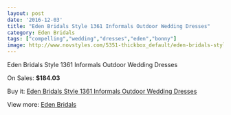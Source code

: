 ```yaml
---
layout: post
date: '2016-12-03'
title: "Eden Bridals Style 1361 Informals Outdoor Wedding Dresses"
category: Eden Bridals
tags: ["compelling","wedding","dresses","eden","bonny"]
image: http://www.novstyles.com/5351-thickbox_default/eden-bridals-style-1361-informals-outdoor-wedding-dresses.jpg
---
```

Eden Bridals Style 1361 Informals Outdoor Wedding Dresses

On Sales: **$184.03**
<a href="https://www.novstyles.com/en/eden-bridals/3314-eden-bridals-style-1361-informals-outdoor-wedding-dresses.html"><amp-img layout="responsive" width="600" height="600" src="//www.novstyles.com/5351-thickbox_default/eden-bridals-style-1361-informals-outdoor-wedding-dresses.jpg" alt="Eden Bridals Style 1361 Informals Outdoor Wedding Dresses 0" /></a>
<a href="https://www.novstyles.com/en/eden-bridals/3314-eden-bridals-style-1361-informals-outdoor-wedding-dresses.html"><amp-img layout="responsive" width="600" height="600" src="//www.novstyles.com/5352-thickbox_default/eden-bridals-style-1361-informals-outdoor-wedding-dresses.jpg" alt="Eden Bridals Style 1361 Informals Outdoor Wedding Dresses 1" /></a>

Buy it: [Eden Bridals Style 1361 Informals Outdoor Wedding Dresses](https://www.novstyles.com/en/eden-bridals/3314-eden-bridals-style-1361-informals-outdoor-wedding-dresses.html "Eden Bridals Style 1361 Informals Outdoor Wedding Dresses")

View more: [Eden Bridals](https://www.novstyles.com/en/19-eden-bridals "Eden Bridals")
